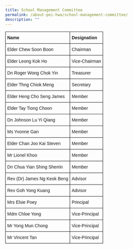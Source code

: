 ```yaml
---
title: School Management Committee
permalink: /about-pei-hwa/school-management-committee/
description: ""
---
```

<style type="text/css">
.tg  {border-collapse:collapse;border-spacing:0;}
.tg td{border-color:black;border-style:solid;border-width:1px;font-family:Arial, sans-serif;font-size:14px;
  overflow:hidden;padding:10px 5px;word-break:normal;}
.tg th{border-color:black;border-style:solid;border-width:1px;font-family:Arial, sans-serif;font-size:14px;
  font-weight:normal;overflow:hidden;padding:10px 5px;word-break:normal;}
.tg .tg-cly1{text-align:left;vertical-align:middle}
.tg .tg-yla0{font-weight:bold;text-align:left;vertical-align:middle}
</style>
<table class="tg">
<thead>
  <tr>
    <th class="tg-yla0"><span style="color:inherit;background-color:transparent">Name</span></th>
    <th class="tg-yla0"><span style="color:inherit;background-color:transparent">Designation</span></th>
  </tr>
</thead>
<tbody>
  <tr>
    <td class="tg-cly1"><span style="color:inherit;background-color:transparent">Elder Chew Soon Boon</span><br></td>
    <td class="tg-cly1"><span style="color:inherit;background-color:transparent">Chairman</span><br></td>
  </tr>
  <tr>
    <td class="tg-cly1"><span style="color:inherit;background-color:transparent">Elder Leong Kok Ho</span><br></td>
    <td class="tg-cly1"><span style="color:inherit;background-color:transparent">Vice-Chairman</span><br></td>
  </tr>
  <tr>
    <td class="tg-cly1"><span style="color:inherit;background-color:transparent"> Dn Roger Wong Chok Yin</span></td>
    <td class="tg-cly1"><span style="color:inherit;background-color:transparent"> Treasurer</span></td>
  </tr>
  <tr>
    <td class="tg-cly1"><span style="color:inherit;background-color:transparent">Elder Thng Chiok Meng</span><br></td>
    <td class="tg-cly1"><span style="color:inherit;background-color:transparent">Secretary</span><br></td>
  </tr>
  <tr>
    <td class="tg-cly1"><span style="color:inherit;background-color:transparent">Elder Heng Cho Seng James</span><br></td>
    <td class="tg-cly1"><span style="color:inherit;background-color:transparent">Member</span><br></td>
  </tr>
  <tr>
    <td class="tg-cly1"><span style="color:inherit;background-color:transparent">Elder Tay Tiong Choon</span><br></td>
    <td class="tg-cly1"><span style="color:inherit;background-color:transparent">Member</span><br></td>
  </tr>
  <tr>
    <td class="tg-cly1"><span style="color:inherit;background-color:transparent">Dn Johnson Lu Yi Qiang</span><br></td>
    <td class="tg-cly1"><span style="color:inherit;background-color:transparent">Member</span><br></td>
  </tr>
  <tr>
    <td class="tg-cly1"><span style="color:inherit;background-color:transparent">Ms Yvonne Gan</span><br></td>
    <td class="tg-cly1"><span style="color:inherit;background-color:transparent">Member</span><br></td>
  </tr>
  <tr>
    <td class="tg-cly1"><span style="color:inherit;background-color:transparent">Elder Chan Joo Kai Steven</span><br></td>
    <td class="tg-cly1"><span style="color:inherit;background-color:transparent">Member</span><br></td>
  </tr>
  <tr>
    <td class="tg-cly1"><span style="color:inherit;background-color:transparent">Mr Lionel Khoo</span><br></td>
    <td class="tg-cly1"><span style="color:inherit;background-color:transparent">Member</span><br></td>
  </tr>
  <tr>
    <td class="tg-cly1"><span style="color:inherit;background-color:transparent">Dn Chua Yian Shing Sherrin</span><br></td>
    <td class="tg-cly1"><span style="color:inherit;background-color:transparent">Member</span><br></td>
  </tr>
  <tr>
    <td class="tg-cly1"><span style="color:inherit;background-color:transparent">Rev (Dr) James Ng Keok Beng</span><br></td>
    <td class="tg-cly1"><span style="color:inherit;background-color:transparent">Advisor</span><br></td>
  </tr>
  <tr>
    <td class="tg-cly1"><span style="color:inherit;background-color:transparent">Rev Goh Yong Kuang</span><br></td>
    <td class="tg-cly1"><span style="color:inherit;background-color:transparent">Advisor</span><br></td>
  </tr>
  <tr>
    <td class="tg-cly1"><span style="color:inherit;background-color:transparent">Mrs Elsie Poey</span><br></td>
    <td class="tg-cly1"><span style="color:inherit;background-color:transparent">Principal</span><br></td>
  </tr>
  <tr>
    <td class="tg-cly1"><span style="color:inherit;background-color:transparent">Mdm Chloe Yong</span><br></td>
    <td class="tg-cly1"><span style="color:inherit;background-color:transparent">Vice-Principal</span><br></td>
  </tr>
  <tr>
    <td class="tg-cly1"><span style="color:inherit;background-color:transparent">Mr Yong Mun Chong</span><br></td>
    <td class="tg-cly1"><span style="color:inherit;background-color:transparent">Vice-Principal</span><br></td>
  </tr>
  <tr>
    <td class="tg-cly1"><span style="color:inherit;background-color:transparent">Mr Vincent Tan</span><br></td>
    <td class="tg-cly1"><span style="color:inherit;background-color:transparent">Vice-Principal</span><br></td>
  </tr>
</tbody>
</table>